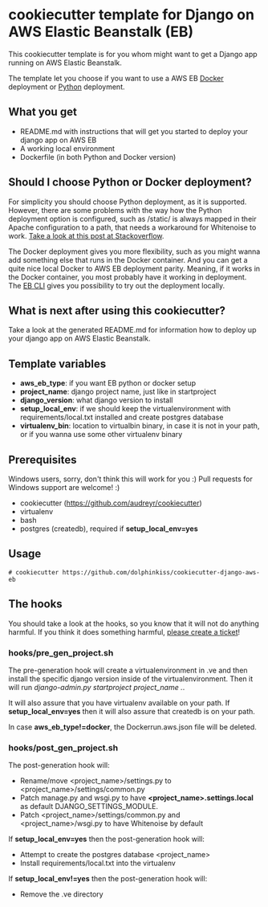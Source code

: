 # cookiecutter template for Django on AWS Elastic Beanstalk (EB)

This cookiecutter template is for you whom might want to get a Django app running on AWS Elastic Beanstalk.

The template let you choose if you want to use a AWS EB 
[Docker](http://docs.aws.amazon.com/elasticbeanstalk/latest/dg/create-deploy-python-apps.html) deployment or 
[Python](http://docs.aws.amazon.com/elasticbeanstalk/latest/dg/create-deploy-python-apps.html) deployment.

## What you get

* README.md with instructions that will get you started to deploy your django app on AWS EB
* A working local environment
* Dockerfile (in both Python and Docker version)

## Should I choose Python or Docker deployment?

For simplicity you should choose Python deployment, as it is supported. However, there are some problems with
the way how the Python deployment option is configured, such as /static/ is always mapped in their Apache configuration
to a path, that needs a workaround for Whitenoise to work. 
[Take a look at this post at Stackoverflow](http://stackoverflow.com/a/34669173/788022).

The Docker deployment gives you more flexibility, such as you might wanna add something else that runs in the Docker
container. And you can get a quite nice local Docker to AWS EB deployment parity. Meaning, if it works in the Docker
container, you most probably have it working in deployment. The 
[EB CLI](http://docs.aws.amazon.com/elasticbeanstalk/latest/dg/eb-cli3.html) gives you possibility to try out the
deployment locally.


## What is next after using this cookiecutter?

Take a look at the generated README.md for information how to deploy up your django app on AWS Elastic Beanstalk.


## Template variables

* **aws_eb_type**:    if you want EB python or docker setup
* **project_name**:    django project name, just like in startproject
* **django_version**:  what django version to install
* **setup_local_env**: if we should keep the virtualenvironment with requirements/local.txt installed and
  create postgres database
* **virtualenv_bin**:  location to virtualbin binary, in case it is not in your path, or if you wanna use some other
  virtualenv binary


## Prerequisites

Windows users, sorry, don't think this will work for you :) Pull requests for Windows support are welcome! :)

* cookiecutter (https://github.com/audreyr/cookiecutter)
* virtualenv
* bash
* postgres (createdb), required if **setup_local_env=yes**


## Usage

```
# cookiecutter https://github.com/dolphinkiss/cookiecutter-django-aws-eb
```


## The hooks

You should take a look at the hooks, so you know that it will not do anything harmful. If you think it does
something harmful, [please create a ticket](https://github.com/dolphinkiss/cookiecutter-django-aws-eb/issues/new)!

### hooks/pre_gen_project.sh

The pre-generation hook will create a virtualenvironment in .ve and then install the specific django
version inside of the virtualenvironment. Then it will run *django-admin.py startproject project_name .*.

It will also assure that you have virtualenv available on your path. If **setup_local_env=yes** then it will also
assure that createdb is on your path.

In case **aws_eb_type!=docker**, the Dockerrun.aws.json file will be deleted.

### hooks/post_gen_project.sh

The post-generation hook will:

* Rename/move <project_name>/settings.py to <project_name>/settings/common.py
* Patch manage.py and wsgi.py to have **<project_name>.settings.local** as default DJANGO_SETTINGS_MODULE.
* Patch <project_name>/settings/common.py and <project_name>/wsgi.py to have Whitenoise by default

If **setup_local_env=yes** then the post-generation hook will:

* Attempt to create the postgres database <project_name>
* Install requirements/local.txt into the virtualenv

If **setup_local_env!=yes** then the post-generation hook will:

* Remove the .ve directory
